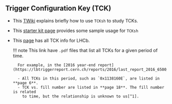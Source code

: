 ## Trigger Configuration Key (TCK)

- This [TWiki](https://twiki.cern.ch/twiki/bin/view/LHCb/TCK#TCKsh) explains
  briefly how to use `TCKsh` to study TCKs.
- This [starter kit page](https://lhcb.github.io/starterkit-lessons/second-analysis-steps/hlt-intro.html#exploring-a-tck-list-of-trigger-lines)
  provides some sample usage for `TCKsh`
- This [page](https://lbtriggerreport.cern.ch/reports/) has all TCK info for
  LHCb.

    !!! note
        This link have `.pdf` files that list all TCKs for a given period of
        time.

        For example, in the [2016 year-end report](https://lbtriggerreport.cern.ch/reports/2016/last_report_2016_6500_summary.pdf):

        - All TCKs in this period, such as `0x1138160E`, are listed in **page 6**.
        - TCK vs. fill number are listed in **page 18**. The fill number is related
          to time, but the relationship is unknown to us[^1].


[^1]: "us" refers to Yipeng Sun.
